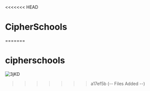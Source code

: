 <<<<<<< HEAD
# CipherSchools
=======
# cipherschools

![3jKD](https://github.com/Princekumar1291/cipherschools/assets/116269619/244c3bf3-b6c6-4b63-8e06-23e2401f0de1)
>>>>>>> a17ef5b (-- Files Added --)
